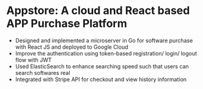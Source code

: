 # Appstore: A cloud and React based APP Purchase Platform

- Designed and implemented a microserver in Go for software purchase with React JS and deployed to
Google Cloud
- Improve the authentication using token-based registration/ login/ logout flow with JWT
- Used ElasticSearch to enhance searching speed such that users can search softwares real
- Integrated with Stripe API for checkout and view history information
